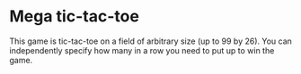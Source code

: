 # Mega tic-tac-toe

This game is tic-tac-toe on a field of arbitrary size (up to 99 by 26). You can independently specify how many in a row you need to put up to win the game.
